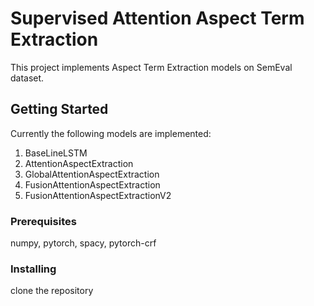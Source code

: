 # Supervised Attention Aspect Term Extraction

This project implements Aspect Term Extraction models on SemEval dataset.

## Getting Started
Currently the following models are implemented:
1. BaseLineLSTM
2. AttentionAspectExtraction
3. GlobalAttentionAspectExtraction
4. FusionAttentionAspectExtraction
5. FusionAttentionAspectExtractionV2

### Prerequisites
numpy, pytorch, spacy, pytorch-crf

### Installing
clone the repository